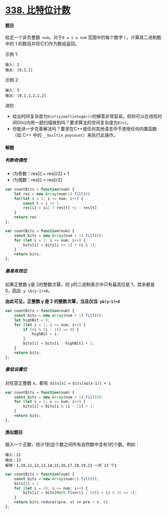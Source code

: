 # [338. 比特位计数](https://leetcode-cn.com/problems/counting-bits/)

#### 题目

给定一个非负整数` num`。对于`0 ≤ i ≤ num` 范围中的每个数字 i ，计算其二进制数中的 1 的数目并将它们作为数组返回。

示例 1:

```
输入: 2
输出: [0,1,1]
```


示例 2:

```
输入: 5
输出: [0,1,1,2,1,2]
```


进阶:

+ 给出时间复杂度为`O(n*sizeof(integer))`的解答非常容易。但你可以在线性时间O(n)内用一趟扫描做到吗？要求算法的空间复杂度为`O(n)`。
+ 你能进一步完善解法吗？要求在C++或任何其他语言中不使用任何内置函数（如 C++ 中的 `__builtin_popcount`）来执行此操作。

#### 解题

##### 判断奇偶性

- i为奇数：res[i] = res[i/2] + 1
- i为偶数：res[i] = res[i/2]

```js
var countBits = function(num) {
    let res = new Array(num+1).fill(0)
    for(let i = 1; i <= num; i++) {
        const t = i >> 1
        res[i] = i&1 ? res[t] +1 : res[t]
    }
    return res
};
```

```js
var countBits = function(num) {
    const bits = new Array(num + 1).fill(0);
    for (let i = 1; i <= num; i++) {
        bits[i] = bits[i >> 1] + (i & 1);
    }
    return bits;
};

```

##### 最高有效位

如果正整数 y是 2的整数次幂，则 y的二进制表示中只有最高位是 1，其余都是 0，因此` y \&(y-1)=0`。

**由此可见，正整数 y 是 2 的整数次幂，当且仅当` y&(y-1)=0`**

```js
var countBits = function(num) {
    const bits = new Array(num + 1).fill(0);
    let highBit = 0;
    for (let i = 1; i <= num; i++) {
        if ((i & (i - 1)) == 0) {
            highBit = i;
        }
        bits[i] = bits[i - highBit] + 1;
    }
    return bits;
};

```

##### 最低设置位

对任意正整数 x，都有` bits[x] = bits[x&(x-1)] + 1`

```js
var countBits = function(num) {
    const bits = new Array(num + 1).fill(0);
    for (let i = 1; i <= num; i++) {
        bits[i] = bits[i & (i - 1)] + 1;
    }
    return bits;
};

```



#### 类似题目

输入一个正数，统计1到这个数之间所有自然数中含有1的个数。例如：

```
输入：21
输出：13
解释：1,10,11,12,13,14,15,16,17,18,19,21 一共`13`个1
```



```js
var countBits = function(num) {
    const bits = new Array(num+1).fill(0);
    bits[1] = 1
    for (let i = 10; i <= num; i++) {
        bits[i] = bits[Math.floor(i / 10)] + (i % 10 == 1);
    }
    return bits.reduce((pre, v) => pre + v, 0)
};
```

